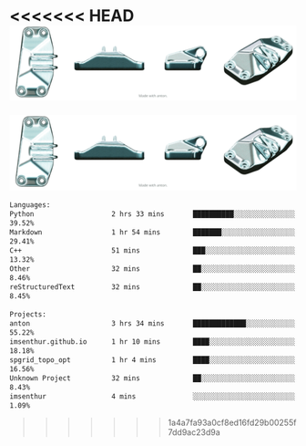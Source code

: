 <<<<<<< HEAD
![cubes](https://github.com/imsenthur/imsenthur/blob/master/GE.gif)
=======
![cubes](https://github.com/imsenthur/imsenthur/blob/master/GE.gif)

<!--START_SECTION:waka-->
```text
Languages: 
Python                   2 hrs 33 mins       ██████████░░░░░░░░░░░░░░░   39.52% 
Markdown                 1 hr 54 mins        ███████░░░░░░░░░░░░░░░░░░   29.41% 
C++                      51 mins             ███░░░░░░░░░░░░░░░░░░░░░░   13.32% 
Other                    32 mins             ██░░░░░░░░░░░░░░░░░░░░░░░   8.46% 
reStructuredText         32 mins             ██░░░░░░░░░░░░░░░░░░░░░░░   8.45%

Projects: 
anton                    3 hrs 34 mins       █████████████░░░░░░░░░░░░   55.22% 
imsenthur.github.io      1 hr 10 mins        ████░░░░░░░░░░░░░░░░░░░░░   18.18% 
spgrid_topo_opt          1 hr 4 mins         ████░░░░░░░░░░░░░░░░░░░░░   16.56% 
Unknown Project          32 mins             ██░░░░░░░░░░░░░░░░░░░░░░░   8.43% 
imsenthur                4 mins              ░░░░░░░░░░░░░░░░░░░░░░░░░   1.09%
```


<!--END_SECTION:waka-->
>>>>>>> 1a4a7fa93a0cf8ed16fd29b00255f7dd9ac23d9a
